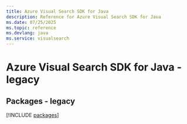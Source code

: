 ```yaml
---
title: Azure Visual Search SDK for Java
description: Reference for Azure Visual Search SDK for Java
ms.date: 07/25/2025
ms.topic: reference
ms.devlang: java
ms.service: visualsearch
---
```

# Azure Visual Search SDK for Java - legacy
## Packages - legacy
[!INCLUDE [packages](visual-search-index.md)]
